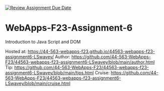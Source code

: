 [![Review Assignment Due Date](https://classroom.github.com/assets/deadline-readme-button-24ddc0f5d75046c5622901739e7c5dd533143b0c8e959d652212380cedb1ea36.svg)](https://classroom.github.com/a/b9NC0g7h)
# WebApps-F23-Assignment-6
Introduction to Java Script and DOM


Hosted at: https://44-563-webapps-f23.github.io/44563-webapps-f23-assignment6-LSwavey/
Author: https://github.com/44-563-WebApps-F23/44563-webapps-f23-assignment6-LSwavey/blob/main/author.html
Tip: https://github.com/44-563-WebApps-F23/44563-webapps-f23-assignment6-LSwavey/blob/main/tips.html
Cruise: https://github.com/44-563-WebApps-F23/44563-webapps-f23-assignment6-LSwavey/blob/main/cruise.html
